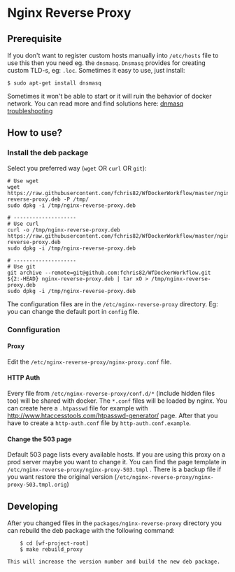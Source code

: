 Nginx Reverse Proxy
===================

## Prerequisite

If you don't want to register custom hosts manually into `/etc/hosts` file to use this then you need eg. the `dnsmasq`. `Dnsmasq` provides for creating custom TLD-s, eg: `.loc`. Sometimes it easy to use, just install:

```shell
$ sudo apt-get install dnsmasq
```

Sometimes it won't be able to start or it will ruin the behavior of docker network. You can read more and find solutions here: [dnmasq troubleshooting](/docs/dnsmasq-troubleshooting.md)

## How to use?

### Install the deb package

Select you preferred way (`wget` OR `curl` OR `git`):

```shell
# Use wget
wget https://raw.githubusercontent.com/fchris82/WfDockerWorkflow/master/nginx-reverse-proxy.deb -P /tmp/
sudo dpkg -i /tmp/nginx-reverse-proxy.deb

# --------------------
# Use curl
curl -o /tmp/nginx-reverse-proxy.deb https://raw.githubusercontent.com/fchris82/WfDockerWorkflow/master/nginx-reverse-proxy.deb
sudo dpkg -i /tmp/nginx-reverse-proxy.deb

# --------------------
# Use git
git archive --remote=git@github.com:fchris82/WfDockerWorkflow.git ${2:-HEAD} nginx-reverse-proxy.deb | tar xO > /tmp/nginx-reverse-proxy.deb
sudo dpkg -i /tmp/nginx-reverse-proxy.deb
```

The configuration files are in the `/etc/nginx-reverse-proxy` directory. Eg: you can change the default port in `config` file.

### Connfiguration

#### Proxy

Edit the `/etc/nginx-reverse-proxy/nginx-proxy.conf` file.

#### HTTP Auth

Every file from `/etc/nginx-reverse-proxy/conf.d/*` (include hidden files too) will be shared with docker. The `*.conf`
files will be loaded by nginx. You can create here a `.htpasswd` file for example with http://www.htaccesstools.com/htpasswd-generator/
page.
After that you have to create a `http-auth.conf` file by `http-auth.conf.example`.

#### Change the 503 page

Default 503 page lists every available hosts. If you are using this proxy on a prod server maybe you want to change it.
You can find the page template in `/etc/nginx-reverse-proxy/nginx-proxy-503.tmpl` . There is a backup file if you want
restore the original version (`/etc/nginx-reverse-proxy/nginx-proxy-503.tmpl.orig`)

## Developing

After you changed files in the `packages/nginx-reverse-proxy` directory you can rebuild the deb package with the following command:

```shell
    $ cd [wf-project-root]
    $ make rebuild_proxy

This will increase the version number and build the new deb package.
